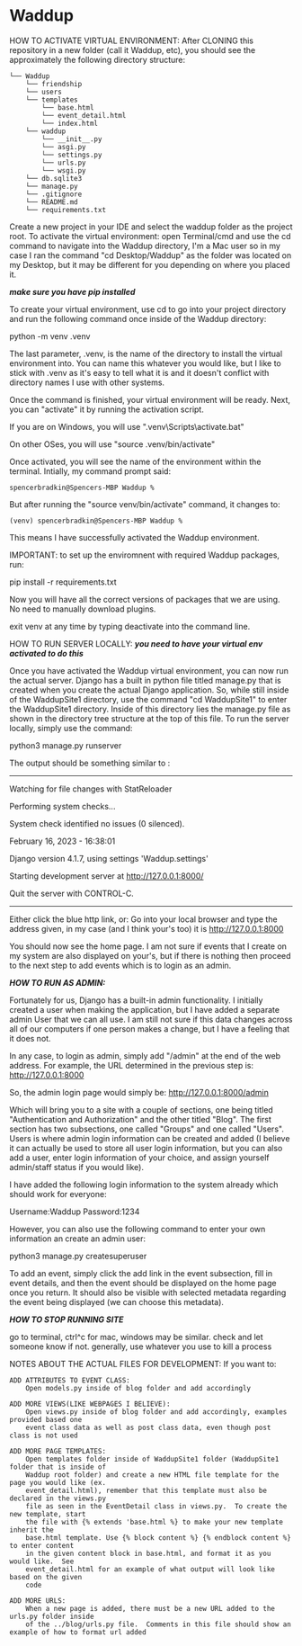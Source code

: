 # Waddup
HOW TO ACTIVATE VIRTUAL ENVIRONMENT:
After CLONING this repository in a new folder (call it Waddup, etc), you should see the approximately the following directory structure:

    └── Waddup
        └── friendship
        └── users
        └── templates
            └── base.html
            └── event_detail.html
            └── index.html
        └── waddup
            └── __init__.py
            └── asgi.py
            └── settings.py
            └── urls.py
            └── wsgi.py
        └── db.sqlite3
        └── manage.py
    	└── .gitignore
    	└── README.md
    	└── requirements.txt
        
 Create a new project in your IDE and select the waddup folder as the project root.
To activate the virtual environment:
     open Terminal/cmd and use the cd command to navigate into the Waddup directory, I'm a Mac user so in my case I ran the command "cd Desktop/Waddup" as the folder was located on my Desktop, but it may be different for you depending on where you placed it.

***make sure you have pip installed***

To create your virtual environment, use cd to go into your project directory and run the following command once inside of the Waddup directory:

python -m venv .venv

The last parameter, .venv, is the name of the directory to install the virtual environment into. You can name this whatever you would like, but I like to stick with .venv as it's easy to tell what it is and it doesn't conflict with directory names I use with other systems.

Once the command is finished, your virtual environment will be ready. Next, you can "activate" it by running the activation script.

If you are on Windows, you will use ".venv\Scripts\activate.bat"

On other OSes, you will use "source .venv/bin/activate"

Once activated, you will see the name of the environment within the terminal.
Intially, my command prompt said:

    spencerbradkin@Spencers-MBP Waddup %

But after running the "source venv/bin/activate" command, it changes to:

    (venv) spencerbradkin@Spencers-MBP Waddup %

This means I have successfully activated the Waddup environment.

IMPORTANT: to set up the enviromnent with required Waddup packages, run:

pip install -r requirements.txt

Now you will have all the correct versions of packages that we are using. No need to manually download plugins.


exit venv at any time by typing deactivate into the command line.



HOW TO RUN SERVER LOCALLY:
***you need to have your virtual env activated to do this***

Once you have activated the Waddup virtual environment, you can now run the actual server. Django has a built in python file titled manage.py that is created when you create the actual Django application. So, while still inside of the WaddupSite1 directory, use the command "cd WaddupSite1" to enter the WaddupSite1 directory.  Inside of this directory lies the manage.py file as shown in the directory tree structure at the top of this file.  To run the server locally, simply use the command:

python3 manage.py runserver

The output should be something similar to :
***
Watching for file changes with StatReloader

Performing system checks...


System check identified no issues (0 silenced).

February 16, 2023 - 16:38:01

Django version 4.1.7, using settings 'Waddup.settings'

Starting development server at http://127.0.0.1:8000/

Quit the server with CONTROL-C.
***

Either click the blue http link, or:
Go into your local browser and type the address given, in my case (and I think your's too) it is http://127.0.0.1:8000

You should now see the home page. I am not sure if events that I create on my system are also displayed on your's, but if there is nothing then proceed to the next step to add events which is to login as an admin.


***HOW TO RUN AS ADMIN:***

Fortunately for us, Django has a built-in admin functionality.  I initially created a user when making the application, but I have added a separate admin User that we can all use.  I am still not sure if this data changes across all of our computers if one person makes a change, but I have a feeling that it does not.

In any case, to login as admin, simply add "/admin" at the end of the web address.  For example, the URL determined in the previous step is:
http://127.0.0.1:8000

So, the admin login page would simply be:
http://127.0.0.1:8000/admin

Which will bring you to a site with a couple of sections, one being titled "Authentication and Authorization" and the other titled "Blog".  The first section has two subsections, one called "Groups" and one called "Users".  Users is where admin login information can be created and added (I believe it can actually be used to store all user login information, but you can also add a user, enter login information of your choice, and assign yourself admin/staff status if you would like).

I have added the following login information to the system already which should work for everyone:

Username:Waddup
Password:1234

However, you can also use the following command to enter your own information an create an admin user:

python3 manage.py createsuperuser

To add an event, simply click the add link in the event subsection, fill in event details, and then the event should be displayed on the home page once you return.  It should also be visible with selected metadata regarding the event being displayed (we can choose this metadata).

***HOW TO STOP RUNNING SITE***  

go to terminal, ctrl^c for mac, windows may be similar. check and let someone know if not. 
generally, use whatever you use to kill a process

NOTES ABOUT THE ACTUAL FILES FOR DEVELOPMENT:
If you want to:

	ADD ATTRIBUTES TO EVENT CLASS:
		Open models.py inside of blog folder and add accordingly

	ADD MORE VIEWS(LIKE WEBPAGES I BELIEVE):
		Open views.py inside of blog folder and add accordingly, examples provided based one
		event class data as well as post class data, even though post class is not used
	
	ADD MORE PAGE TEMPLATES:
		Open templates folder inside of WaddupSite1 folder (WaddupSite1 folder that is inside of 
		Waddup root folder) and create a new HTML file template for the page you would like (ex. 	
		event_detail.html), remember that this template must also be declared in the views.py
		file as seen in the EventDetail class in views.py.  To create the new template, start 
		the file with {% extends 'base.html %} to make your new template inherit the 
		base.html template. Use {% block content %} {% endblock content %} to enter content 
		in the given content block in base.html, and format it as you would like.  See 
		event_detail.html for an example of what output will look like based on the given 
		code

	ADD MORE URLS:
		When a new page is added, there must be a new URL added to the urls.py folder inside 
		of the ../blog/urls.py file.  Comments in this file should show an example of how to format url added
	
		

 
